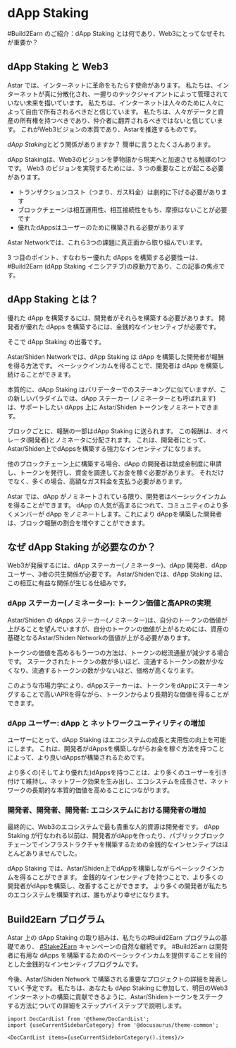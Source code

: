 # dApp Staking

#Build2Earn のご紹介：dApp Staking とは何であり、Web3にとってなぜそれが重要か？

## dApp Staking と Web3

Astar では、インターネットに革命をもたらす使命があります。 私たちは、インターネットが真に分散化され、一握りのテックジャイアントによって管理されていない未来を描いています。 私たちは、インターネットは人々のために人々によって自由で所有されるべきだと信じています。 私たちは、人々がデータと資産の所有権を持つべきであり、仲介者に翻弄されるべきではないと信じています。 これがWeb3ビジョンの本質であり、Astarを推進するものです。

*dApp Staking*とどう関係がありますか？ 簡単に言うとたくさんあります。

dApp Stakingは、Web3のビジョンを夢物語から現実へと加速させる触媒の1つです。 Web3 のビジョンを実現するためには、3 つの重要なことが起こる必要があります。

- トランザクションコスト（つまり、ガス料金）は劇的に下げる必要があります
- ブロックチェーンは相互運用性、相互接続性をもち、摩擦はないことが必要です
- 優れたdAppsはユーザーのために構築される必要があります

Astar Networkでは、これら3つの課題に真正面から取り組んでいます。

3 つ目のポイント、すなわちー優れた dApps を構築する必要性ーは、#Build2Earn (dApp Staking イニシアチブ)の原動力であり、この記事の焦点です。

## dApp Staking とは？

優れた dApp を構築するには、開発者がそれらを構築する必要があります。 開発者が優れた dApps を構築するには、金銭的なインセンティブが必要です。

そこで dApp Staking の出番です。

Astar/Shiden Networkでは、dApp Staking は dApp を構築した開発者が報酬を得る方法です。 ベーシックインカムを得ることで、開発者は dApp を構築し続けることができます。

本質的に、dApp Staking はバリデーターでのステーキングに似ていますが、この新しいパラダイムでは、dApp ステーカー (ノミネーターとも呼ばれます) は、サポートしたい dApps 上に Astar/Shiden トークンをノミネートできます。

ブロックごとに、報酬の一部はdApp Staking に送られます。 この報酬は、オペレータ(開発者)とノミネータに分配されます。 これは、開発者にとって、Astar/Shiden上でdAppsを構築する強力なインセンティブになります。

他のブロックチェーン上に構築する場合、dApp の開発者は助成金制度に申請し、トークンを発行し、資金を調達してお金を稼ぐ必要があります。 それだけでなく、多くの場合、高額なガス料金を支払う必要があります。

Astar では、dApp がノミネートされている限り、開発者はベーシックインカムを得ることができます。 dApp の人気が高まるにつれて、コミュニティのより多くメンバーが dApp をノミネートします。これにより dAppを構築した開発者は、ブロック報酬の割合を増やすことができます。

## なぜ dApp Staking が必要なのか？

Web3が発展するには、dApp ステーカー(ノミネーター)、dApp 開発者、dApp ユーザー、3者の共生関係が必要です。 Astar/Shidenでは、dApp Staking は、この相互に有益な関係が生じる仕組みです。

### dApp ステーカー(ノミネーター): トークン価値と高APRの実現

Astar/Shiden の dApps ステーカー(ノミネーター)は、自分のトークンの価値が上がることを望んでいますが、自分のトークンの価値が上がるためには、資産の基礎となるAstar/Shiden Networkの価値が上がる必要があります。

トークンの価値を高めるもう一つの方法は、トークンの総流通量が減少する場合です。 ステークされたトークンの数が多いほど、流通するトークンの数が少なくなり、流通するトークンの数が少ないほど、価格が高くなります。

このような市場力学により、dAppステーカーは、トークンをdAppにステーキングすることで高いAPRを得ながら、トークンからより長期的な価値を得ることができます。

### dApp ユーザー: dApp と ネットワークユーティリティの増加

ユーザーにとって、dApp Staking はエコシステムの成長と実用性の向上を可能にします。 これは、開発者がdAppsを構築しながらお金を稼ぐ方法を持つことによって、より良いdAppsが構築されるためです。

より多くの(そしてより優れた)dAppsを持つことは、より多くのユーザーを引き付けて維持し、ネットワーク効果を生み出し、エコシステムを成長させ、ネットワークの長期的な本質的価値を高めることにつながります。

### 開発者、開発者、開発者: エコシステムにおける開発者の増加

最終的に、Web3のエコシステムで最も貴重な人的資源は開発者です。 dApp Staking が行なわれる以前は、開発者がdAppを作ったり、パブリックブロックチェーンでインフラストラクチャを構築するための金銭的なインセンティブはほとんどありませんでした。

dApp Staking では、Astar/Shiden上でdAppを構築しながらベーシックインカムを得ることができます。 金銭的なインセンティブを持つことで、より多くの開発者がdAppを構築し、改善することができます。 より多くの開発者が私たちのエコシステムを構築すれば、誰もがより幸せになります。

## Build2Earn プログラム

Astar 上の dApp Staking の取り組みは、私たちの#Build2Earn プログラムの基礎であり、 [#Stake2Earn](https://medium.com/astar-network/stake2earn-festival-411cb712a380) キャンペーンの自然な継続です。 #Build2Earn は開発者に有用な dApps を構築するためのベーシックインカムを提供することを目的とした金銭的なインセンティブプログラムです。

今後、Astar/Shiden Network で構築される重要なプロジェクトの詳細を発表していく予定です。 私たちは、あなたも dApp Staking に参加して、明日のWeb3インターネットの構築に貢献できるように、Astar/Shidenトークンをステークする方法についての詳細をステップバイステップで説明します。

```mdx-code-block
import DocCardList from '@theme/DocCardList';
import {useCurrentSidebarCategory} from '@docusaurus/theme-common';

<DocCardList items={useCurrentSidebarCategory().items}/>
```
